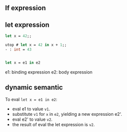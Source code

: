## If expression

## let expression

```ocaml
let x = 42;;

utop # let x = 42 in x + 1;;
- : int = 43
```

```ocaml

let x = e1 in e2
```

e1: binding expression
e2: body expression

## dynamic semantic

To eval `let x = e1 in e2`:

* eval e1 to value `v1`.
* substitute `v1` for `x` in `e2`, yielding a new expression e2'.
* eval e2' to value `v2`.
* the result of eval the let expression is `v2`.
